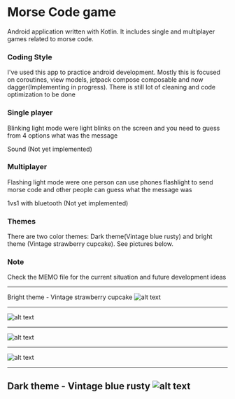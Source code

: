 # Morse Code game
Android application written with Kotlin. It includes single and multiplayer games related to morse code.

### Coding Style
I've used this app to practice android development. Mostly this is focused on coroutines, view models, jetpack compose composable and now dagger(Implementing in progress). There is still lot of cleaning and code optimization to be done

### Single player 
Blinking light mode were light blinks on the screen and you need to guess from 4 options what was the message

Sound (Not yet implemented)

### Multiplayer
Flashing light mode were one person can use phones flashlight to send morse code and other people can guess what the message was

1vs1 with bluetooth (Not yet implemented)

### Themes
There are two color themes:
    Dark theme(Vintage blue rusty) and bright theme (Vintage strawberry cupcake). See pictures below.

### Note
Check the MEMO file for the current situation and future development ideas

___
Bright theme - Vintage strawberry cupcake
![alt text](https://github.com/Risto12/MorseCodeGame/blob/main/menu.png "Picture of main menu")
___
![alt text](https://github.com/Risto12/MorseCodeGame/blob/main/singleplayer.png "Picture of singleplayer screen")
___
![alt text](https://github.com/Risto12/MorseCodeGame/blob/main/dialog.png "Picture of dialog")
___
![alt text](https://github.com/Risto12/MorseCodeGame/blob/main/flashlight.png "Picture of multiplayer")
___
Dark theme - Vintage blue rusty
![alt text](https://github.com/Risto12/MorseCodeGame/blob/main/darktheme.png "Dark theme")
---
